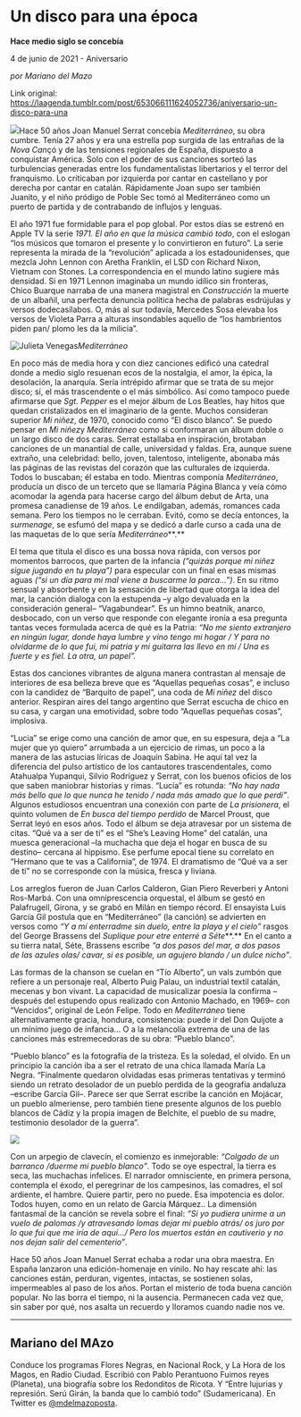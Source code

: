 # Un disco para una época

**Hace medio siglo se concebía**

4 de junio de 2021 - Aniversario

_por Mariano del Mazo_

Link original: https://laagenda.tumblr.com/post/653066111624052736/aniversario-un-disco-para-una

![](https://64.media.tumblr.com/5d227fd971fa9ac3467a27cd9a624073/d87da8aa76fcf429-ec/s500x750/6c3f1f5011a25ed03119674a7aaed6ed2e1d1f89.jpg)Hace 50 años Joan Manuel Serrat concebía *Mediterráneo*, su obra cumbre. Tenía 27
años y era una estrella pop surgida de las entrañas de la *Nova Can*çó y
de las tensiones regionales de España, dispuesto a conquistar América. Solo con
el poder de sus canciones sorteó las turbulencias generadas entre los
fundamentalistas libertarios y el terror del franquismo. Lo criticaban por
izquierda por cantar en castellano y por derecha por cantar en catalán. Rápidamente
Joan supo ser también Juanito, y el niño pródigo de Poble Sec tomó al
Mediterráneo como un puerto de partida y de contrabando de influjos y lenguas.

El año 1971 fue formidable para el pop
global.  Por estos días se estrenó en
Apple TV la serie *1971. El año en que la
música cambió todo*, con el eslogan “los músicos que tomaron el presente y
lo convirtieron en futuro”. La serie representa la mirada de la “revolución”
aplicada a los estadounidenses, que mezcla John Lennon con Aretha Franklin, el
LSD con Richard Nixon, Vietnam con Stones. La correspondencia en el mundo
latino sugiere más densidad.  Si en 1971
Lennon imaginaba un mundo idílico sin fronteras, Chico Buarque narraba de una
manera magistral en *Construcción* la
muerte de un albañil, una perfecta denuncia política hecha de palabras esdrújulas
y versos dodecasílabos. O, más al sur todavía, Mercedes Sosa elevaba los versos
de Violeta Parra a alturas insondables aquello de “los hambrientos piden pan/ plomo
les da la milicia”. 

![Julieta Venegas](https://64.media.tumblr.com/5f954268d456b5a1b2113c71cebc1a13/d87da8aa76fcf429-05/s250x400/a9af583ce01bcec4f5d9f815ac679db0821b43c3.jpg)*Mediterráneo*   
  
En poco más de media hora y con diez
canciones edificó una catedral donde a medio siglo resuenan  ecos de la nostalgia, el amor, la épica, la desolación,
la anarquía. Sería intrépido afirmar que se trata de su mejor disco; sí, el más
trascendente o el más simbólico. Así como tampoco  puede afirmarse que *Sgt. Pepper* es el mejor álbum de Los Beatles, hay hitos que quedan
cristalizados en el imaginario de la gente. Muchos consideran superior *Mi niñez*, de 1970, conocido como “El
disco blanco”. Se puedo pensar en *Mi
niñez*y *Mediterráneo* como si
conformaran un álbum doble o un largo disco de dos caras. Serrat estallaba en
inspiración, brotaban canciones de un manantial de calle, universidad y faldas.
Era, aunque suene extraño, una celebridad: bello, joven, talentoso,
inteligente, abonaba más las páginas de las revistas del corazón que las
culturales de izquierda. Todos lo buscaban; él estaba en todo. Mientras
componía *Mediterráneo*, producía un
disco de un terceto que se llamaría Página Blanca y veía cómo acomodar la
agenda para hacerse cargo del álbum debut de Arta, una promesa canadiense de 19
años. Le endilgaban, además, romances cada semana. Pero los tiempos no le
cerraban. Evitó, como se decía entonces, la *surmenage*,
se esfumó del mapa y se dedicó a darle curso a cada una de las maquetas de lo
que sería *Mediterráneo***.**

El tema que titula el disco es una bossa nova
rápida, con versos por momentos barrocos, que parten de la infancia *(“quizás porque mi niñez sigue jugando en tu
playa”)* para especular con un final en esas mismas aguas *(“si un día para mi mal viene a buscarme la
parca…”)*. En su ritmo sensual y absorbente y en la sensación de libertad
que otorga la idea del mar, la canción dialoga con la estupenda –y algo
devaluada en la consideración general– “Vagabundear”.
Es un himno beatnik, anarco, desbocado, con un verso que responde con elegante
ironía a esa pregunta tantas veces formulada acerca de qué es la Patria: *“No me siento extranjero en ningún lugar,
donde haya lumbre y vino tengo mi hogar / Y para no olvidarme de lo que fui, mi
patria y mi guitarra las llevo en mí / Una es fuerte y es fiel. La otra, un
papel”.* 

Estas dos canciones vibrantes de alguna
manera contrastan al mensaje de interiores de esa belleza breve que es “Aquellas pequeñas cosas”, e incluso con
la candidez de “Barquito de papel”,
una coda de *Mi niñez* del disco
anterior. Respiran aires del tango argentino que Serrat escucha de chico en su
casa, y cargan una emotividad, sobre todo “Aquellas
pequeñas cosas”, implosiva.

“Lucia”
se erige como una canción de amor que, en su espesura, deja a “La mujer que yo quiero” arrumbada a un ejercicio
de rimas, un poco a la manera de las astucias líricas de Joaquín Sabina. He
aquí tal vez la diferencia del pulso artístico de los cantautores
trascendentales, como Atahualpa Yupanqui, Silvio Rodríguez y Serrat, con los
buenos oficios de los que saben maniobrar historias y rimas. “Lucía” es rotunda: *“No hay nada más bello que lo que nunca he tenido / nada más amado que
lo que perdí”*.  Algunos estudiosos
encuentran una conexión con parte de *La
prisionera*, el quinto volumen de *En
busca del tiempo perdido* de Marcel Proust, que Serrat leyó en esos años.
Todo el álbum se deja atravesar por un sistema de citas. “Qué va a ser de ti” es el “She’s
Leaving Home” del catalán, una muesca generacional –la muchacha que deja el
hogar en busca de su destino– cercana al hippismo. Ese perfume epocal tiene su
correlato en “Hermano que te vas a
California”, de 1974. El dramatismo de “Qué
va a ser de ti” no se corresponde con la música, fresca y liviana.

Los arreglos fueron de Juan Carlos Calderon,
Gian Piero Reverberi y Antoni Ros-Marbá. Con una omniprescencia orquestal, el
álbum se gestó en Palafrugell, Girona, y se grabó en Milán en tiempo récord.  El ensayista Luis García Gil postula que en “Mediterráneo” (la canción) se advierten en
versos como *“Y a mí enterradme sin duelo,
entre la playa y el cielo”* rasgos del George Brassens del *Suplique pour etre enterré a Séte***.** En
el canto a su tierra natal, Séte, Brassens escribe *“a dos pasos del mar, a dos pasos de las azules olas/ cavar, si es
posible, un agujero blando / un dulce nicho”*. 

Las formas de la chanson se cuelan en “Tío Alberto”, un vals zumbón que refiere
a un personaje real, Alberto Puig Palau, un industrial textil catalán, mecenas
y bon vivant. La capacidad de musicalizar poesía la confirma –después del
estupendo opus realizado con Antonio Machado, en 1969– con “Vencidos”, original de León Felipe. Todo en *Mediterráneo* tiene alternativamente gracia, hondura, consistencia:
puede ir del Don Quijote a un mínimo juego de infancia… O a la melancolía
extrema de una de las canciones más estremecedoras de su obra: “Pueblo blanco”.

“Pueblo
blanco” es la fotografía de la tristeza. Es la
soledad, el olvido. En un principio la canción iba a ser el retrato de una
chica llamada María La Negra. “Finalmente quedaron olvidadas esas primeras
tentativas y terminó siendo un retrato desolador de un pueblo perdida de la
geografía andaluza –escribe García Gil–. Parece ser que Serrat escribe la
canción en Mojácar, un pueblo almeriense, pero también tiene presente algunos
de los pueblo blancos de Cádiz y la propia imagen de Belchite, el pueblo de su
madre, testimonio desolador de la guerra”.

![](https://64.media.tumblr.com/03b08bd02c04efae88775461655fa174/d87da8aa76fcf429-78/s500x750/519954a14bc33f69e4caad358cfd64d64e74d314.jpg)

Con un arpegio de clavecín, el comienzo es
inmejorable: *“Colgado de un barranco
/duerme mi pueblo blanco”*. Todo se oye espectral, la tierra es seca, las
muchachas infelices. El narrador omnisciente, en primera persona, contempla el
éxodo, el peregrinar de los campesinos, las comadres, el sol ardiente, el
hambre. Quiere partir, pero no puede. Esa impotencia es dolor. Todos huyen,
como en un relato de García Márquez.. La dimensión fantasmal de la canción se
revela sobre el final: *“Si yo pudiera
unirme a un vuelo de palomas /y atravesando lomas dejar mi pueblo atrás/ os
juro por lo que fui que me iría de aquí…/ Pero los muertos están en cautiverio
y no nos dejan salir del cementerio”*.

Hace 50 años Joan Manuel Serrat echaba a
rodar una obra maestra. En España lanzaron una edición-homenaje en vinilo. No
hay rescate ahí: las canciones están, perduran, vigentes, intactas, se
sostienen solas, impermeables al paso de los años. Portan el misterio de toda
buena canción popular. No las borra el tiempo, ni la ausencia. Permanecen cada
vez que, sin saber por qué, nos asalta un recuerdo y lloramos cuando nadie nos
ve.



---

Mariano del MAzo
----------------

 Conduce los programas Flores Negras, en Nacional Rock, y La Hora de los Magos, en Radio Ciudad. Escribió con Pablo Perantuono Fuimos reyes (Planeta), una biografía sobre los Redonditos de Ricota. Y “Entre lujurias y represión. Serú Girán, la banda que lo cambió todo” (Sudamericana). En Twitter es [@mdelmazoposta](https://twitter.com/mdelmazoposta). 

